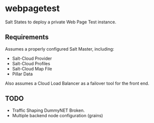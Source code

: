webpagetest
===========

Salt States to deploy a private Web Page Test instance.

## Requirements

Assumes a properly configured Salt Master, including:
 * Salt-Cloud Provider
 * Salt-Cloud Profiles
 * Salt-Cloud Map File
 * Pillar Data

Also assumes a Cloud Load Balancer as a failover tool for the front end.

## TODO
 * Traffic Shaping DummyNET Broken.
 * Multiple backend node configuration (grains)
